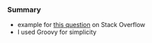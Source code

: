 
### Summary 

* example for [this question](https://stackoverflow.com/questions/64512626) on Stack Overflow
* I used Groovy for simplicity
